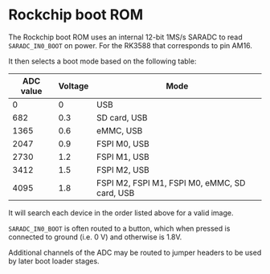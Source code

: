 # Rockchip boot ROM

The Rockchip boot ROM uses an internal 12-bit 1MS/s SARADC to read
`SARADC_IN0_BOOT` on power. For the RK3588 that corresponds to pin AM16.

It then selects a boot mode based on the following table:

| ADC value | Voltage | Mode |
|-----------|---------|------|
|         0 |       0 | USB  |
|       682 |     0.3 | SD card, USB |
|      1365 |     0.6 | eMMC, USB |
|      2047 |     0.9 | FSPI M0, USB |
|      2730 |     1.2 | FSPI M1, USB |
|      3412 |     1.5 | FSPI M2, USB |
|      4095 |     1.8 | FSPI M2, FSPI M1, FSPI M0, eMMC, SD card, USB |

It will search each device in the order listed above for a valid image.

`SARADC_IN0_BOOT` is often routed to a button, which when pressed is connected
to ground (i.e. 0 V) and otherwise is 1.8V.

Additional channels of the ADC may be routed to jumper headers to be used by
later boot loader stages.
